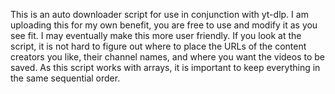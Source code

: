 This is an auto downloader script for use in conjunction with yt-dlp.
I am uploading this for my own benefit, you are free to use and modify it as you see fit.
I may eventually make this more user friendly.
If you look at the script, it is not hard to figure out where to place the URLs of the content creators you like, their channel names, and where you want the videos to be saved.
As this script works with arrays, it is important to keep everything in the same sequential order.
